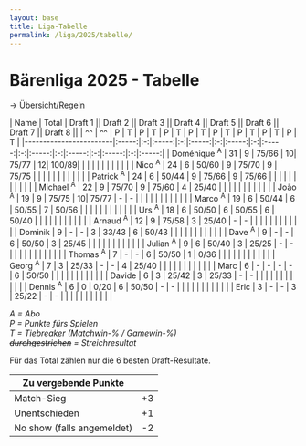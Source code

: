 ```yaml
---
layout: base
title: Liga-Tabelle
permalink: /liga/2025/tabelle/
---
```


# Bärenliga 2025 - Tabelle

→ [Übersicht/Regeln](/liga/uebersicht)

| Name                   | Total | Draft 1   || Draft 2  || Draft 3  || Draft 4  || Draft 5  || Draft 6  || Draft 7  || Draft 8 ||
| ^^                     | ^^    | P | T     | P | T     | P | T     | P | T     | P | T     | P | T     | P | T     | P | T     |
|------------------------|:-----:|:-:|:-----:|:-:|:-----:|:-:|:-----:|:-:|:-----:|:-:|:-----:|:-:|:-----:|:-:|:-----:|:-:|:-----:|
| Doménique <sup>A</sup> | 31    | 9 | 75/66 | 10| 75/77 | 12| 100/89|   |       |   |       |   |       |   |       |   |       |
| Nico <sup>A</sup>      | 24    | 6 | 50/60 | 9 | 75/70 | 9 | 75/75 |   |       |   |       |   |       |   |       |   |       |
| Patrick <sup>A</sup>   | 24    | 6 | 50/44 | 9 | 75/66 | 9 | 75/66 |   |       |   |       |   |       |   |       |   |       |
| Michael <sup>A</sup>   | 22    | 9 | 75/70 | 9 | 75/60 | 4 | 25/40 |   |       |   |       |   |       |   |       |   |       |
| João <sup>A</sup>      | 19    | 9 | 75/75 | 10| 75/77 | - | -     |   |       |   |       |   |       |   |       |   |       |
| Marco <sup>A</sup>     | 19    | 6 | 50/44 | 6 | 50/55 | 7 | 50/56 |   |       |   |       |   |       |   |       |   |       |
| Urs <sup>A</sup>       | 18    | 6 | 50/50 | 6 | 50/55 | 6 | 50/40 |   |       |   |       |   |       |   |       |   |       |
| Arnaud <sup>A</sup>    | 12    | 9 | 75/58 | 3 | 25/40 | - | -     |   |       |   |       |   |       |   |       |   |       |
| Dominik                | 9     | - | -     | 3 | 33/43 | 6 | 50/43 |   |       |   |       |   |       |   |       |   |       |
| Dave <sup>A</sup>      | 9     | - | -     | 6 | 50/50 | 3 | 25/45 |   |       |   |       |   |       |   |       |   |       |
| Julian <sup>A</sup>    | 9     | 6 | 50/40 | 3 | 25/25 | - | -     |   |       |   |       |   |       |   |       |   |       |
| Thomas <sup>A</sup>    | 7     | - | -     | 6 | 50/50 | 1 | 0/36  |   |       |   |       |   |       |   |       |   |       |
| Georg <sup>A</sup>     | 7     | 3 | 25/33 | - | -     | 4 | 25/40 |   |       |   |       |   |       |   |       |   |       |
| Marc                   | 6     | - | -     | - | -     | 6 | 50/50 |   |       |   |       |   |       |   |       |   |       |
| Davide                 | 6     | 3 | 25/42 | 3 | 25/33 | - | -     |   |       |   |       |   |       |   |       |   |       |
| Dennis <sup>A</sup>    | 6     | 0 | 0/20  | 6 | 50/50 | - | -     |   |       |   |       |   |       |   |       |   |       |
| Eric                   | 3     | - | -     | 3 | 25/22 | - | -     |   |       |   |       |   |       |   |       |   |       |

_A = Abo_\
_P = Punkte fürs Spielen_\
_T = Tiebreaker (Matchwin-% / Gamewin-%)_\
_~~durchgestrichen~~ = Streichresultat_

Für das Total zählen nur die 6 besten Draft-Resultate.

| Zu vergebende Punkte       ||
|----------------------------|----|
| Match-Sieg                 | +3 |
| Unentschieden              | +1 |
| No show (falls angemeldet) | -2 |
